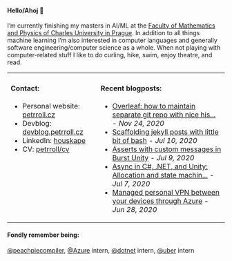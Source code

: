#### Hello/Ahoj 👋

I’m currently finishing my masters in AI/ML at the [Faculty of Mathematics and Physics of Charles University in Prague](https://www.mff.cuni.cz/en). In addition to all things machine learning I’m also interested in computer languages and generally software engineering/computer science as a whole. When not playing with computer-related stuff I like to do curling, hike, swim, enjoy theatre, and read.

<table><tr><td valign="top">
  
#### Contact:
- Personal website: [petrroll.cz](https://petrroll.cz)
- Devblog: [devblog.petrroll.cz](https://devblog.petrroll.cz)
- LinkedIn: [houskape](https://www.linkedin.com/in/houskape/)
- CV: [petrroll/cv](https://github.com/petrroll/cv)
</td><td valign="top">

#### Recent blogposts:
<!-- blog-posts starts -->
* [Overleaf: how to maintain separate git repo with nice his...](http://devblog.petrroll.cz/overleaf-how-to-maintain-separate-git-repo-with-nice-history/) - _Nov 24, 2020_
* [Scaffolding jekyll posts with little bit of bash](http://devblog.petrroll.cz/scaffolding-jekyll-posts-with-little-bit-of-bash/) - _Jul 10, 2020_
* [Asserts with custom messages in Burst Unity](http://devblog.petrroll.cz/asserts-with-custom-messages-in-burst-unity/) - _Jul 9, 2020_
* [Async in C#, .NET, and Unity: Allocation and state machin...](http://devblog.petrroll.cz/async-in-csharp-dotnet-and-unity-allocation-and-builders/) - _Jul 7, 2020_
* [Managed personal VPN between your devices through Azure](http://devblog.petrroll.cz/managed-personal-vpn-between-your-devices-through-azure/) - _Jun 28, 2020_
<!-- blog-posts ends -->
</td></tr></table>

#### Fondly remember being:
[@peachpiecompiler](https://github.com/peachpiecompiler), [@Azure](https://github.com/Azure) intern, [@dotnet](https://github.com/dotnet) intern, [@uber](https://github.com/uber) intern
